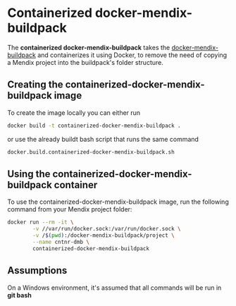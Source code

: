 # Containerized docker-mendix-buildpack #

The **containerized docker-mendix-buildpack** takes the [docker-mendix-buildpack](https://github.com/mendix/docker-mendix-buildpack) 
and containerizes it using Docker, to remove the need of copying a Mendix project into the buildpack's folder structure.

## Creating the containerized-docker-mendix-buildpack image ##

To create the image locally you can either run

```bash
docker build -t containerized-docker-mendix-buildpack .
```

or use the already buildt bash script that runs the same command

```bash
docker.build.containerized-docker-mendix-buildpack.sh
```

## Using the containerized-docker-mendix-buildpack container ##

To use the containerized-docker-mendix-buildpack image, run the following command from your Mendix project folder:

```bash
docker run --rm -it \
        -v //var/run/docker.sock:/var/run/docker.sock \
        -v /$(pwd):/docker-mendix-buildpack/project \
        --name cntnr-dmb \
        containerized-docker-mendix-buildpack
```

## Assumptions ##
On a Windows environment, it's assumed that all commands will be run in **git bash**
